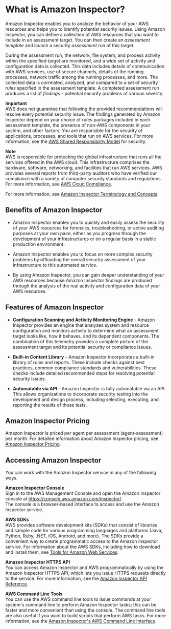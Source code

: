 # What is Amazon Inspector?<a name="inspector_introduction"></a>

Amazon Inspector enables you to analyze the behavior of your AWS resources and helps you to identify potential security issues\. Using Amazon Inspector, you can define a collection of AWS resources that you want to include in an assessment target\. You can then create an *assessment template* and launch a security *assessment run* of this target\. 

 During the assessment run, the network, file system, and process activity within the specified target are monitored, and a wide set of activity and configuration data is collected\. This data includes details of communication with AWS services, use of secure channels, details of the running processes, network traffic among the running processes, and more\. The collected data is correlated, analyzed, and compared to a set of security *rules* specified in the assessment template\. A completed assessment run produces a list of *findings* \- potential security problems of various severity\.

**Important**  
AWS does not guarantee that following the provided recommendations will resolve every potential security issue\. The findings generated by Amazon Inspector depend on your choice of rules packages included in each assessment template, the presence of non\-AWS components in your system, and other factors\. You are responsible for the security of applications, processes, and tools that run on AWS services\. For more information, see the [ AWS Shared Responsibility Model](https://aws.amazon.com/compliance/shared-responsibility-model/) for security\.

**Note**  
AWS is responsible for protecting the global infrastructure that runs all the services offered in the AWS cloud\. This infrastructure comprises the hardware, software, networking, and facilities that run AWS services\. AWS provides several reports from third\-party auditors who have verified our compliance with a variety of computer security standards and regulations\. For more information, see [AWS Cloud Compliance](https://aws.amazon.com/compliance)\. 

For more information, see [Amazon Inspector Terminology and Concepts](inspector_concepts.md)\.

## Benefits of Amazon Inspector<a name="InspectorBenefits"></a>

+ Amazon Inspector enables you to quickly and easily assess the security of your AWS resources for forensics, troubleshooting, or active auditing purposes at your own pace, either as you progress through the development of your infrastructures or on a regular basis in a stable production environment\.

+ Amazon Inspector enables you to focus on more complex security problems by offloading the overall security assessment of your infrastructure to this automated service\.

+ By using Amazon Inspector, you can gain deeper understanding of your AWS resources because Amazon Inspector findings are produced through the analysis of the real activity and configuration data of your AWS resources\.

## Features of Amazon Inspector<a name="InspectorFeatures"></a>

+ **Configuration Scanning and Activity Monitoring Engine** \- Amazon Inspector provides an engine that analyzes system and resource configuration and monitors activity to determine what an assessment target looks like, how it behaves, and its dependent components\. The combination of this telemetry provides a complete picture of the assessment target and its potential security or compliance issues\. 

+ **Built\-in Content Library** \- Amazon Inspector incorporates a built\-in library of rules and reports\. These include checks against best practices, common compliance standards and vulnerabilities\. These checks include detailed recommended steps for resolving potential security issues\. 

+ **Automatable via API** \- Amazon Inspector is fully automatable via an API\. This allows organizations to incorporate security testing into the development and design process, including selecting, executing, and reporting the results of those tests\. 

## Amazon Inspector Pricing<a name="InspectorPricing"></a>

Amazon Inspector is priced per agent per assessment \(agent\-assessment\) per month\. For detailed information about Amazon Inspector pricing, see [Amazon Inspector Pricing](http://aws.amazon.com/inspector/pricing/)\.

## Accessing Amazon Inspector<a name="AccessingInspector"></a>

You can work with the Amazon Inspector service in any of the following ways\. 

**Amazon Inspector Console**  
Sign in to the AWS Management Console and open the Amazon Inspector console at [https://console\.aws\.amazon\.com/inspector/](https://console.aws.amazon.com/inspector/)\.  
The console is a browser\-based interface to access and use the Amazon Inspector service\.

**AWS SDKs**  
AWS provides software development kits \(SDKs\) that consist of libraries and sample code for various programming languages and platforms \(Java, Python, Ruby, \.NET, iOS, Android, and more\)\. The SDKs provide a convenient way to create programmatic access to the Amazon Inspector service\. For information about the AWS SDKs, including how to download and install them, see [Tools for Amazon Web Services](https://aws.amazon.com/tools/)\.

**Amazon Inspector HTTPS API**  
You can access Amazon Inspector and AWS programmatically by using the Amazon Inspector HTTPS API, which lets you issue HTTPS requests directly to the service\. For more information, see the [Amazon Inspector API Reference](http://docs.aws.amazon.com/inspector/latest/APIReference/)\.

**AWS Command Line Tools**  
You can use the AWS command line tools to issue commands at your system's command line to perform Amazon Inspector tasks; this can be faster and more convenient than using the console\. The command line tools are also useful if you want to build scripts that perform AWS tasks\. For more information, see the [Amazon Inspector's AWS Command Line Interface](http://docs.aws.amazon.com/cli/latest/reference/inspector/index.html)\.